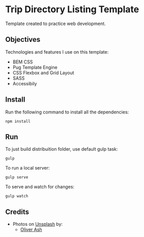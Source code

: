 # Trip Directory Listing Template

Template created to practice web development.

## Objectives

Technologies and features I use on this template:
- BEM CSS
- Pug Template Engine
- CSS Flexbox and Grid Layout
- SASS
- Accessibily

## Install

Run the following command to install all the dependencies:

    npm install

## Run

To just build distribuition folder, use default gulp task:

    gulp

To run a local server:

    gulp serve

To serve and watch for changes:

    gulp watch

## Credits

- Photos on [Unsplash](https://unsplash.com/) by:
  - [Oliver Ash](https://unsplash.com/@oliverjash)